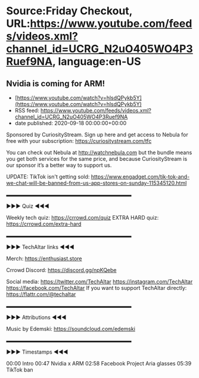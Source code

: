 # Source:Friday Checkout, URL:https://www.youtube.com/feeds/videos.xml?channel_id=UCRG_N2uO405WO4P3Ruef9NA, language:en-US

## Nvidia is coming for ARM!
 - [https://www.youtube.com/watch?v=hlsdQPykb5Y](https://www.youtube.com/watch?v=hlsdQPykb5Y)
 - RSS feed: https://www.youtube.com/feeds/videos.xml?channel_id=UCRG_N2uO405WO4P3Ruef9NA
 - date published: 2020-09-18 00:00:00+00:00

Sponsored by CuriosityStream. Sign up here and get access to Nebula for free with your subscription: https://curiositystream.com/tfc 

You can check out Nebula at http://watchnebula.com but the bundle means you get both services for the same price, and because CuriosityStream is our sponsor it’s a better way to support us. 


UPDATE: TikTok isn't getting sold: https://www.engadget.com/tik-tok-and-we-chat-will-be-banned-from-us-app-stores-on-sunday-115345120.html



▬▬▬▬▬▬▬▬▬▬▬▬▬▬▬▬▬▬▬▬▬▬▬▬ 

►►► Quiz ◄◄◄ 

Weekly tech quiz: https://crrowd.com/quiz 
EXTRA HARD quiz: https://crrowd.com/extra-hard 


▬▬▬▬▬▬▬▬▬▬▬▬▬▬▬▬▬▬▬▬▬▬▬▬ 

►►► TechAltar links ◄◄◄ 


Merch: 
https://enthusiast.store 

Crrowd Discord:
https://discord.gg/npKQebe

Social media:
https://twitter.com/TechAltar 
https://instagram.com/TechAltar 
https://facebook.com/TechAltar 
If you want to support TechAltar directly: 
https://flattr.com/@techaltar 

▬▬▬▬▬▬▬▬▬▬▬▬▬▬▬▬▬▬▬▬▬▬▬▬ 

►►► Attributions ◄◄◄ 

Music by Edemski: 
https://soundcloud.com/edemski


▬▬▬▬▬▬▬▬▬▬▬▬▬▬▬▬▬▬▬▬▬▬▬▬ 

►►► Timestamps ◄◄◄ 

00:00 Intro
00:47 Nvidia x ARM
02:58 Facebook Project Aria glasses
05:39 TikTok ban


